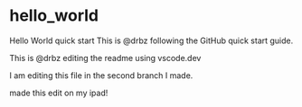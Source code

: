 # hello_world
Hello World quick start
This is @drbz following the GitHub quick start guide.

This is @drbz editing the readme using vscode.dev

I am editing this file in the second branch I made.

made this edit on my ipad!